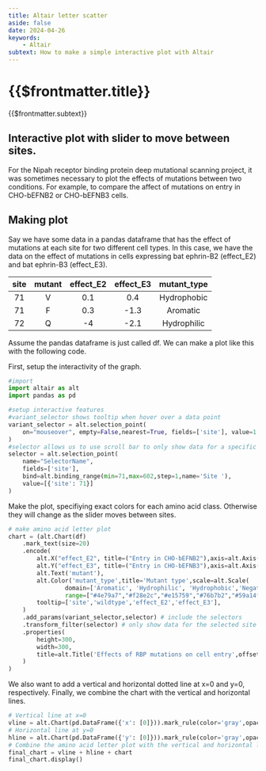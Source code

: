 ```yaml
---
title: Altair letter scatter
aside: false
date: 2024-04-26
keywords:
    - Altair
subtext: How to make a simple interactive plot with Altair
---
```


# {{$frontmatter.title}}
{{$frontmatter.subtext}}


## Interactive plot with slider to move between sites.
For the Nipah receptor binding protein deep mutational scanning project, it was sometimes necessary to plot the effects of mutations between two conditions. For example, to compare the affect of mutations on entry in CHO-bEFNB2 or CHO-bEFNB3 cells. 


<Altair :showShadow="false" :spec-url="'/htmls/entry_letter_plot_slider.html'"></Altair>

## Making plot
Say we have some data in a pandas dataframe that has the effect of mutations at each site for two different cell types. In this case, we have the data on the effect of mutations in cells expressing bat ephrin-B2 (effect_E2) and bat ephrin-B3 (effect_E3).

|     site      |    mutant     | effect_E2 | effect_E3 | mutant_type |
| :-------------: | :-----------: | :------:|:-----:|:-----:|
| 71      | V | 0.1  | 0.4  | Hydrophobic|
| 71      |   F    |   0.3  | -1.3| Aromatic|
| 72 |   Q    |    -4  | -2.1| Hydrophilic|


Assume the pandas dataframe is just called df. We can make a plot like this with the following code.

First, setup the interactivity of the graph.
```python
#import 
import altair as alt
import pandas as pd

#setup interactive features
#variant_selector shows tooltip when hover over a data point
variant_selector = alt.selection_point(
    on="mouseover", empty=False,nearest=True, fields=['site'], value=1
)
#selector allows us to use scroll bar to only show data for a specific site, starting at site 71 (first site in my data).
selector = alt.selection_point(
    name="SelectorName",
    fields=['site'],
    bind=alt.binding_range(min=71,max=602,step=1,name='Site '),
    value=[{'site': 71}]
)
```
Make the plot, specifiying exact colors for each amino acid class. Otherwise they will change as the slider moves between sites. 
```python
# make amino acid letter plot
chart = (alt.Chart(df)
    .mark_text(size=20)
    .encode(
        alt.X("effect_E2", title=("Entry in CHO-bEFNB2"),axis=alt.Axis(tickCount=4),scale=alt.Scale(domain=[-4,1])),
        alt.Y("effect_E3", title=("Entry in CHO-bEFNB3"),axis=alt.Axis(tickCount=4),scale=alt.Scale(domain=[-4,1])),
        alt.Text('mutant'),
        alt.Color('mutant_type',title='Mutant type',scale=alt.Scale(
                domain=['Aromatic', 'Hydrophilic', 'Hydrophobic','Negative', 'Positive', 'Special'],
                range=["#4e79a7","#f28e2c","#e15759","#76b7b2","#59a14f","#edc949"])),
        tooltip=['site','wildtype','effect_E2','effect_E3'],  
    )
    .add_params(variant_selector,selector) # include the selectors
    .transform_filter(selector) # only show data for the selected site
    .properties(
        height=300,
        width=300,
        title=alt.Title('Effects of RBP mutations on cell entry',offset=30,subtitle='Use slider to see individual mutations at each site')
    )
)
```
We also want to add a vertical and horizontal dotted line at x=0 and y=0, respectively. Finally, we combine the chart with the vertical and horizontal lines.
```python
# Vertical line at x=0
vline = alt.Chart(pd.DataFrame({'x': [0]})).mark_rule(color='gray',opacity=0.5,strokeDash=[2,4]).encode(x='x:Q')
# Horizontal line at y=0
hline = alt.Chart(pd.DataFrame({'y': [0]})).mark_rule(color='gray',opacity=0.5,strokeDash=[2,4]).encode(y='y:Q')
# Combine the amino acid letter plot with the vertical and horizontal lines
final_chart = vline + hline + chart
final_chart.display()
```

